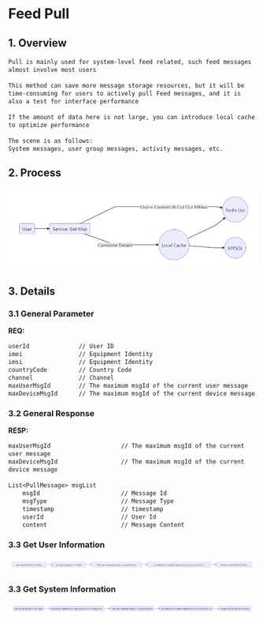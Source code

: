 # Feed Pull

## 1. Overview

```
Pull is mainly used for system-level feed related, such feed messages almost involve most users

This method can save more message storage resources, but it will be time-consuming for users to actively pull Feed messages, and it is also a test for interface performance

If the amount of data here is not large, you can introduce local cache to optimize performance

The scene is as follows:
System messages, user group messages, activity messages, etc.
```

## 2. Process

![Feed Streaming Design (4) - Process](../../Material/image/Feed%20Streaming%20Design%20(4)%20-%20Process.png)

## 3. Details

### 3.1 General Parameter

**REQ:**

```
userId				// User ID
imei				// Equipment Identity
imsi				// Equipment Identity
countryCode			// Country Code	
channel				// Channel	
maxUserMsgId		// The maximum msgId of the current user message
maxDeviceMsgId		// The maximum msgId of the current device message
```

### 3.2 General Response

**RESP:**

```
maxUserMsgId					// The maximum msgId of the current user message	
maxDeviceMsgId					// The maximum msgId of the current device message

List<PullMessage> msgList
	msgId						// Message Id	
	msgType						// Message Type
	timestamp					// timestamp
	userId						// User Id
	content						// Message Content
```

### 3.3 Get User Information



![Feed Streaming Design (4) - Get User Information](../../Material/image/Feed%20Streaming%20Design%20(4)%20-%20Get%20User%20Information.png)

### 3.3 Get System Information


![Feed Streaming Design (4) - Get System Information](../../Material/image/Feed%20Streaming%20Design%20(4)%20-%20Get%20System%20Information.png)